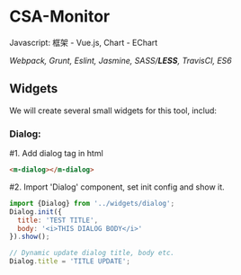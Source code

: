 # CSA-Monitor

Javascript: 框架 - Vue.js, Chart - EChart

*Webpack, Grunt, Eslint, Jasmine, SASS/**LESS**, TravisCI, ES6*

Widgets
----
We will create several small widgets for this tool, includ:

### Dialog:
\#1. Add dialog tag in html
``` html
<m-dialog></m-dialog>
```

\#2. Import 'Dialog' component, set init config and show it.
``` javascript
import {Dialog} from '../widgets/dialog';
Dialog.init({
  title: 'TEST TITLE',
  body: '<i>THIS DIALOG BODY</i>'
}).show();

// Dynamic update dialog title, body etc.
Dialog.title = 'TITLE UPDATE';

```
